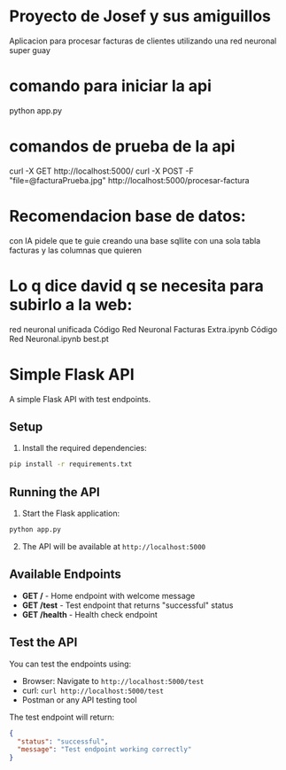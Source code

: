 # Proyecto de Josef y sus amiguillos

Aplicacion para procesar facturas de clientes utilizando una red neuronal super guay


# comando para iniciar la api
python app.py

# comandos de prueba de la api
curl -X GET http://localhost:5000/
curl -X POST -F "file=@facturaPrueba.jpg" http://localhost:5000/procesar-factura

# Recomendacion base de datos: 
con IA pidele que te guie creando una base sqllite con una sola tabla facturas y las columnas que quieren

# Lo q dice david q se necesita para subirlo a la web:
red neuronal unificada
Código Red Neuronal Facturas Extra.ipynb
Código Red Neuronal.ipynb
best.pt


# Simple Flask API

A simple Flask API with test endpoints.

## Setup

1. Install the required dependencies:
```bash
pip install -r requirements.txt
```

## Running the API

1. Start the Flask application:
```bash
python app.py
```

2. The API will be available at `http://localhost:5000`

## Available Endpoints

- **GET /** - Home endpoint with welcome message
- **GET /test** - Test endpoint that returns "successful" status
- **GET /health** - Health check endpoint

## Test the API

You can test the endpoints using:

- Browser: Navigate to `http://localhost:5000/test`
- curl: `curl http://localhost:5000/test`
- Postman or any API testing tool

The test endpoint will return:
```json
{
  "status": "successful",
  "message": "Test endpoint working correctly"
}
``` 
